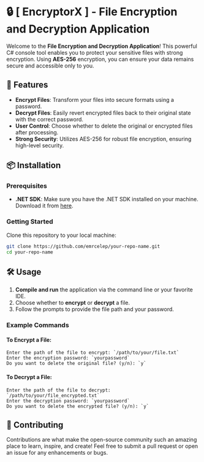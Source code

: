 # 🔒 [ EncryptorX ] - File Encryption and Decryption Application

Welcome to the **File Encryption and Decryption Application**! This powerful C# console tool enables you to protect your sensitive files with strong encryption. Using **AES-256** encryption, you can ensure your data remains secure and accessible only to you.

## 🚀 Features

- **Encrypt Files**: Transform your files into secure formats using a password.
- **Decrypt Files**: Easily revert encrypted files back to their original state with the correct password.
- **User Control**: Choose whether to delete the original or encrypted files after processing.
- **Strong Security**: Utilizes AES-256 for robust file encryption, ensuring high-level security.

## 📦 Installation

### Prerequisites

- **.NET SDK**: Make sure you have the .NET SDK installed on your machine. Download it from [here](https://dotnet.microsoft.com/download).

### Getting Started

Clone this repository to your local machine:
```bash
git clone https://github.com/emrcelep/your-repo-name.git
cd your-repo-name
```
## 🛠 Usage

1. **Compile and run** the application via the command line or your favorite IDE.
2. Choose whether to **encrypt** or **decrypt** a file.
3. Follow the prompts to provide the file path and your password.

### Example Commands

#### To Encrypt a File:
```plaintext
Enter the path of the file to encrypt: `/path/to/your/file.txt`  
Enter the encryption password: `yourpassword`  
Do you want to delete the original file? (y/n): `y`  
```
#### To Decrypt a File:
```plaintext
Enter the path of the file to decrypt: `/path/to/your/file_encrypted.txt`  
Enter the decryption password: `yourpassword`  
Do you want to delete the encrypted file? (y/n): `y`  
```
## 🤝 Contributing

Contributions are what make the open-source community such an amazing place to learn, inspire, and create! Feel free to submit a pull request or open an issue for any enhancements or bugs.
